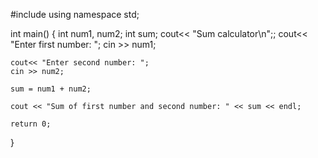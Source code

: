 #include<iostream>
using namespace std;

int main()
{
    int num1, num2;
    int sum;
    cout<< "Sum calculator\n";;
    cout<< "Enter first number: ";
    cin >> num1;
    
    cout<< "Enter second number: ";
    cin >> num2;

    sum = num1 + num2;
    
    cout << "Sum of first number and second number: " << sum << endl;
    
    return 0;
}
